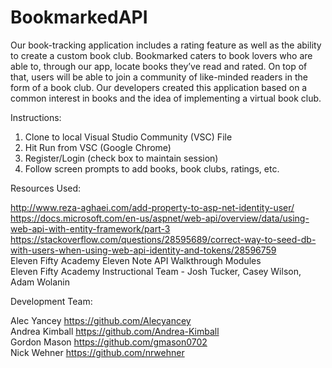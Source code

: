# BookmarkedAPI

Our book-tracking application includes a rating feature as well as the ability to create a custom book club. Bookmarked caters to book lovers who are able to, through our app, locate books they’ve read and rated. On top of that, users will be able to join a community of like-minded readers in the form of a book club. Our developers created this application based on a common interest in books and the idea of implementing a virtual book club. 

Instructions:

1. Clone to local Visual Studio Community (VSC) File
2. Hit Run from VSC (Google Chrome)
3. Register/Login (check box to maintain session)
4. Follow screen prompts to add books, book clubs, ratings, etc.

Resources Used:

http://www.reza-aghaei.com/add-property-to-asp-net-identity-user/      
https://docs.microsoft.com/en-us/aspnet/web-api/overview/data/using-web-api-with-entity-framework/part-3    
https://stackoverflow.com/questions/28595689/correct-way-to-seed-db-with-users-when-using-web-api-identity-and-tokens/28596759    
Eleven Fifty Academy Eleven Note API Walkthrough Modules      
Eleven Fifty Academy Instructional Team - Josh Tucker, Casey Wilson, Adam Wolanin

Development Team:

Alec Yancey https://github.com/Alecyancey      
Andrea Kimball https://github.com/Andrea-Kimball      
Gordon Mason https://github.com/gmason0702      
Nick Wehner https://github.com/nrwehner
